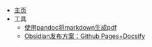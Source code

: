 <!-- _sidebar.md -->

* [主页](README.md)
* 工具
	* [使用pandoc将markdown生成pdf](杂项&未分类/pandoc生成pdf文件.md)
	* [Obsidian发布方案：Github Pages+Docsify](杂项&未分类/Obsidian发布方案：Github%20Pages+Docsify.md)


